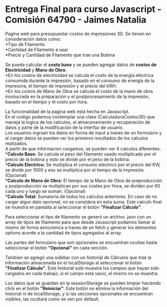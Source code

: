<h1>Entrega Final para curso Javascript - Comisión 64790 - Jaimes Natalia</h1>

Pagina web para presupuestar costos de impresiones 3D.
Se tienen en consideración datos como: <br>
*Tipo de Filamento <br>
*Cantidad de Filamento a usar <br>
*Precio y Cantidad de Filamento que trae una Bobina <br>

Se puede calcular el <b>costo base</b> y se pueden agregar datos de <b>costos de Electricidad</b> y <b>Mano de Obra</b>: <br>
*En los costos de electricidad se calcula el costo de la energía eléctrica consumida durante la impresión, basado en el consumo de energía de la impresora, el tiempo de impresión y el precio del kWh. <br>
*En los costos de Mano de Obra se calcula el costo de la mano de obra involucrada en la preparación y el postprocesamiento de la impresión, basado en el tiempo y el costo por hora. <br>

La funcionalidad de la pagina web está hecha en Javascript. <br>
En el codigo podemos contemplar una clase (CalculadoraCostos3D) que maneja la logica de los calculos, el almacenamiento y recuperación de datos y parte de la modificación de la interfaz de usuario. <br>
Los usuarios ingrsan los datos en forma de input a traves de un formulario y al cargar datos se pueden ver los primeros resultados de los calculos realizados. <br>
A partir de que informacion cargamos, se pueden ver 4 calculos diferentes: <br>
*<b>Calculo Base:</b> Se calcula el peso del filamento usado multiplicado por el precio de la bobina y esto se divide por el peso de la bobina. <br>
*<b>Calculo Electrico:</b> Se multiplica el consumo electrico por el precio del KW, se divide por 1000 y eso se multiplica por el tiempo de la impresión. (Opcional) <br>
*<b>Calculo de Mano de Obra:</b> El tiempo de la Mano de Obra de preproducción y postproducción se multiplican por sus costes por Hora, se dividen por 60 cada uno y luego se suman. (Opcional) <br>
*<b>Calculo Total:</b> Sumatoria de todos los calculos anteriores. En caso de no cargar algun dato opcional, no se considera en esta suma. Este calculo final se muestra en pantalla al seleccionar el botón <b>"Finalizar Cálculo"</b>. <br>

Para seleccionar el tipo de filamento se generó un archivo .json con un array de tipos de filamento para que desde Javascript podamos llamar al mismo de forma asincronica a traves de un fetch y generar los elementos options acorde a la cantidad de tipos agregados al array. <br>

Las partes del formulario que son opcionales se encuentran ocultas hasta seleccionar el botón <b>"Opcional"</b> en cada sección. <br>

Tambien se agregó una sidebar con un historial de Cálculos que trae la información almacenada en el localStorage al seleccionar el botón <b>"Finalizar Cálculo"</b>. Este historial solo muestra los campos que hayan sido cargados en cada trabajo, si el campo está vacio, el mismo no se muestra. <br>

Los datos que se guardan en la sessionStorage se pueden limpiar haciendo click en el botón <b>"Reiniciar"</b>. Este botón no elimina la información del historial ni de localStorage, y si las secciones opcionales se encuentran visibles, las ocultará como se ven por default. <br>